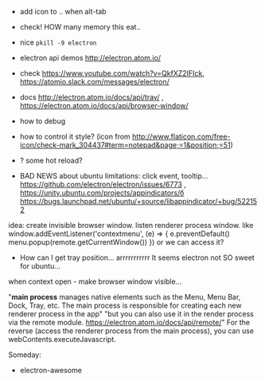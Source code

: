 - add icon to .. when alt-tab
- check! HOW many memory this eat..


- nice `pkill -9 electron`
- electron api demos http://electron.atom.io/
- check https://www.youtube.com/watch?v=QkfXZ2IFIck, https://atomio.slack.com/messages/electron/    
- docs http://electron.atom.io/docs/api/tray/ , https://electron.atom.io/docs/api/browser-window/
- how to debug
- how to control it style? (icon from http://www.flaticon.com/free-icon/check-mark_304437#term=notepad&page;=1&position;=51)
- ? some hot reload?
- BAD NEWS about ubuntu limitations: click event, tooltip... https://github.com/electron/electron/issues/6773 , https://unity.ubuntu.com/projects/appindicators/б https://bugs.launchpad.net/ubuntu/+source/libappindicator/+bug/522152


idea: create invisible browser window. listen renderer process window. like
window.addEventListener('contextmenu', (e) => {
e.preventDefault()
menu.popup(remote.getCurrentWindow())
})
or we can access it?

- How can I get tray position... arrrrrrrrrrr It seems electron not SO sweet for ubuntu...

when context open - make browser window visible...

"**main process**  manages native elements such as the Menu, Menu Bar, Dock, Tray, etc. The main process is responsible for creating each new renderer process in the app"
"but you can also use it in the render process via the remote module. https://electron.atom.io/docs/api/remote/"
For the reverse (access the renderer process from the main process), you can use webContents.executeJavascript.

Someday:
- electron-awesome
